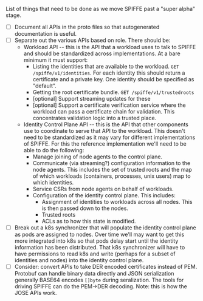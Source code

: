 List of things that need to be done as we move SPIFFE past a "super alpha" stage.

* [ ] Document all APIs in the proto files so that autogenerated documentation is useful.
* [ ] Separate out the various APIs based on role.  There should be:
  * Workload API -- this is the API that a workload uses to talk to SPIFFE and should be standardized across implementations. At a bare minimum it must support:
    * Listing the identities that are available to the workload.  `GET /spiffe/v1/identities`.  For each identity this should return a certificate and a private key.  One identity should be specified as "default".
    * Getting the root certificate bundle. `GET /spiffe/v1/trustedroots`
    * [optional] Support streaming updates for these
    * [optional] Support a certificate verification service where the workload can pass a certificate chain for validation. This concentrates validation logic into a trusted place.
  * Identity Control Plane API -- this is the API that other components use to coordinate to serve that API to the workload.  This doesn't need to be standardized as it may vary for different implementations of SPIFFE.  For this the reference implementation we'll need to be able to do the following:
    * Manage joining of node agents to the control plane.
    * Communicate (via streaming?) configuration information to the node agents. This includes the set of trusted roots and the map of which workloads (containers, processes, unix users) map to which identities.
    * Service CSRs from node agents on behalf of workloads.
    * Configuration of the identity control plane. This includes:
      * Assignment of identities to workloads across all nodes.  This is then passed down to the nodes.
      * Trusted roots
      * ACLs as to how this state is modified.
* [ ] Break out a k8s synchronizer that will populate the identity control plane as pods are assigned to nodes.  Over time we'll may want to get this more integrated into k8s so that pods delay start until the identity information has been distributed.  That k8s synchronizer will have to have permissions to read k8s and write (perhaps for a subset of identities and nodes) into the identity control plane.
* [ ] Consider: convert APIs to take DER encoded certificates instead of PEM. Protobuf can handle binary data directly and JSON serialization generally BASE64 encodes `[]byte` during seralization. The tools for driving SPIFFE can do the PEM->DER decoding.  Note: this is how the JOSE APIs work.

